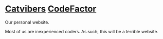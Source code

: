 # [Catvibers](https://catvibers.github.io) [CodeFactor](https://www.codefactor.io/repository/github/catvibers/catvibers.github.io/badge)
Our personal website.

Most of us are inexperienced coders. As such, this will be a terrible website.
